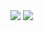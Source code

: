 <img src="https://github-readme-stats.vercel.app/api?username=pillowinacoma&show_icons=true&theme=dark">

<img src="https://github-readme-stats.vercel.app/api/top-langs/?username=pillowinacoma">
